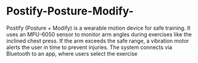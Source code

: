 # Postify-Posture-Modify-
Postify (Posture + Modify) is a wearable motion device for safe training. It uses an MPU-6050 sensor to monitor arm angles during exercises like the inclined chest press. If the arm exceeds the safe range, a vibration motor alerts the user in time to prevent injuries. The system connects via Bluetooth to an app, where users select the exercise
